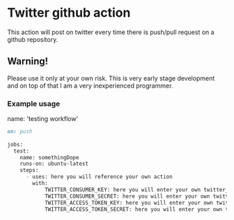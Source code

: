 # Twitter github action

This action will post on twitter every time there is push/pull request on a github repository.

## Warning!

Please use it only at your own risk. This is very early stage development and on top of that I am a very inexperienced programmer.

### Example usage

name: 'testing workflow'
```md
on: push
  
jobs:
  test:
    name: somethingDope
    runs-on: ubuntu-latest
    steps:
      - uses: here you will reference your own action
        with:
            TWITTER_CONSUMER_KEY: here you will enter your own twitter_consumer_key
            TWITTER_CONSUMER_SECRET: here you will enter your own twitter_consumer_secret
            TWITTER_ACCESS_TOKEN_KEY: here you will enter your own twitter_access_token_key
            TWITTER_ACCESS_TOKEN_SECRET: here you will enter your own twitter_access_token_secret
```